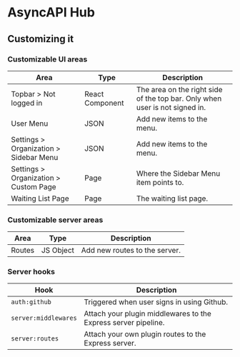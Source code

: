 # AsyncAPI Hub

## Customizing it

### Customizable UI areas

|Area|Type|Description|
|---|---|---|
| Topbar > Not logged in | React Component | The area on the right side of the top bar. Only when user is not signed in.
| User Menu | JSON | Add new items to the menu.
| Settings > Organization > Sidebar Menu | JSON | Add new items to the menu.
| Settings > Organization > Custom Page | Page | Where the Sidebar Menu item points to.
| Waiting List Page | Page | The waiting list page.

### Customizable server areas

|Area|Type|Description|
|---|---|---|
| Routes | JS Object | Add new routes to the server.

### Server hooks

|Hook|Description|
|---|---|
| `auth:github` | Triggered when user signs in using Github.
| `server:middlewares` | Attach your plugin middlewares to the Express server pipeline.
| `server:routes` | Attach your own plugin routes to the Express server.
